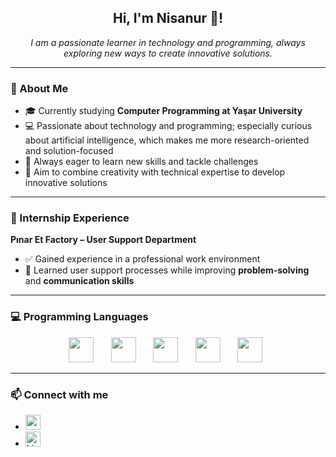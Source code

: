 <h2 align="center">Hi, I'm Nisanur 👋!</h2>
<p align="center"><i>I am a passionate learner in technology and programming, always exploring new ways to create innovative solutions.</i></p>


---

### 🌟 About Me
- 🎓 Currently studying **Computer Programming at Yaşar University**
- 💻 Passionate about technology and programming; especially curious about artificial intelligence, which makes me more research-oriented and solution-focused
- 🚀 Always eager to learn new skills and tackle challenges
- 🎨 Aim to combine creativity with technical expertise to develop innovative solutions

---

### 🏢 Internship Experience
**Pınar Et Factory – User Support Department**  
- ✅ Gained experience in a professional work environment  
- 💬 Learned user support processes while improving **problem-solving** and **communication skills**

---

### 💻 Programming Languages
<p align="center">
  <img src="https://cdn.jsdelivr.net/gh/devicons/devicon/icons/python/python-original.svg" width="40" />&nbsp;&nbsp;&nbsp;&nbsp;&nbsp;&nbsp;
  <img src="https://cdn.jsdelivr.net/gh/devicons/devicon/icons/csharp/csharp-original.svg" width="40" />&nbsp;&nbsp;&nbsp;&nbsp;&nbsp;&nbsp;
  <img src="https://cdn.jsdelivr.net/gh/devicons/devicon/icons/html5/html5-original.svg" width="40" />&nbsp;&nbsp;&nbsp;&nbsp;&nbsp;&nbsp;
  <img src="https://cdn.jsdelivr.net/gh/devicons/devicon/icons/css3/css3-original.svg" width="40" />&nbsp;&nbsp;&nbsp;&nbsp;&nbsp;&nbsp;
  <img src="https://cdn.jsdelivr.net/gh/devicons/devicon/icons/javascript/javascript-original.svg" width="40" />&nbsp;&nbsp;
</p>

---

### 📫 Connect with me
- <a href="mailto:025nisanur@gmail.com">
    <img height="24" width="24" src="https://upload.wikimedia.org/wikipedia/commons/4/4e/Gmail_Icon.png" />
  </a>
- <a href="https://www.linkedin.com/in/nisanurturkmen025/">
  <img alt="LinkedIn" width="24" height = "24" src="https://cdn.jsdelivr.net/gh/devicons/devicon/icons/linkedin/linkedin-original.svg" />
</a>

